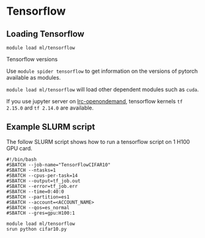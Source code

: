 # Tensorflow

## Loading Tensorflow

```
module load ml/tensorflow

```

Tensorflow versions

Use `module spider tensorflow` to get information on the versions of pytorch available as modules.

`module load ml/tensorflow` will load other dependent modules such as `cuda`.

If you use jupyter server on [lrc-openondemand](../../../openondemand/overview/), tensorflow kernels `tf 2.15.0` ard `tf 2.14.0` are available.

## Example SLURM script

The follow SLURM script shows how to run a tensorflow script on 1 H100 GPU card.

```
#!/bin/bash
#SBATCH --job-name="TensorFlowCIFAR10"
#SBATCH --ntasks=1
#SBATCH --cpus-per-task=14
#SBATCH --output=tf_job.out
#SBATCH --error=tf_job.err
#SBATCH --time=0:40:0
#SBATCH --partition=es1
#SBATCH --account=<ACCOUNT_NAME>
#SBATCH --qos=es_normal
#SBATCH --gres=gpu:H100:1

module load ml/tensorflow
srun python cifar10.py

```
